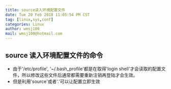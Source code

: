 ```yaml
---
title: source读入环境配置文件
date: Tue 20 Feb 2018 11:05:54 PM CST
tag: [linux,sys,conf]
categories: Linux
author: wmsj100
mail: wmsj100@hotmail.com
---
```


## source 读入环境配置文件的命令
- 由于'/etc/profile', '~/.bash_profile'都是在取得'login shell'才会读取的配置文件，所以修改这些文件后通常都需要重新注销再登陆才会生效。
- 但是利用'source'或者'.'可以让配置立即生效
